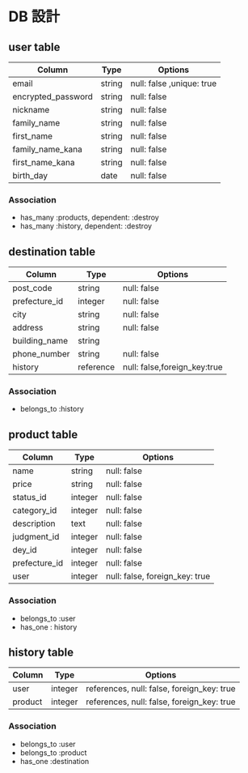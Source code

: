 # DB 設計

## user table

| Column             | Type                | Options                  |
|--------------------|---------------------|------------------------- |
| email              | string              | null: false ,unique: true|
| encrypted_password | string              | null: false              |
| nickname           | string              | null: false              |
| family_name        | string              | null: false              |
| first_name         | string              | null: false              |
| family_name_kana   | string              | null: false              |
| first_name_kana    | string              | null: false              |
| birth_day          | date                | null: false              | 

### Association

- has_many :products, dependent: :destroy
- has_many :history, dependent: :destroy

##  destination table

| Column                              | Type       | Options                              |
|-------------------------------------|------------|--------------------------------------|
| post_code                           | string     | null: false                          |
| prefecture_id                       | integer    | null: false                          |
| city                                | string     | null: false                          |
| address                             | string     | null: false                          |
| building_name                       | string     |                                      |
| phone_number                        | string     |null: false                           |
| history                             | reference  |null: false,foreign_key:true          |


### Association

- belongs_to :history

## product table

| Column             | Type                | Options                                    |
|--------------------|---------------------|--------------------------------------------|
| name               | string              | null: false                                |  
| price              | string              | null: false                                |
| status_id          | integer             | null: false                                |
| category_id        | integer             | null: false                                |
| description        | text                | null: false                                |
| judgment_id        | integer             | null: false                                |
| dey_id             | integer             | null: false                                | 
| prefecture_id      | integer             | null: false                                |
| user               | integer             | null: false, foreign_key: true             |

### Association
- belongs_to :user 
- has_one : history


## history table

| Column      | Type       | Options                                                |
|-------------|------------|--------------------------------------------------------|
| user        | integer    | references, null: false, foreign_key: true             |
| product     | integer    | references, null: false, foreign_key: true             |


### Association
- belongs_to :user
- belongs_to :product
- has_one :destination




